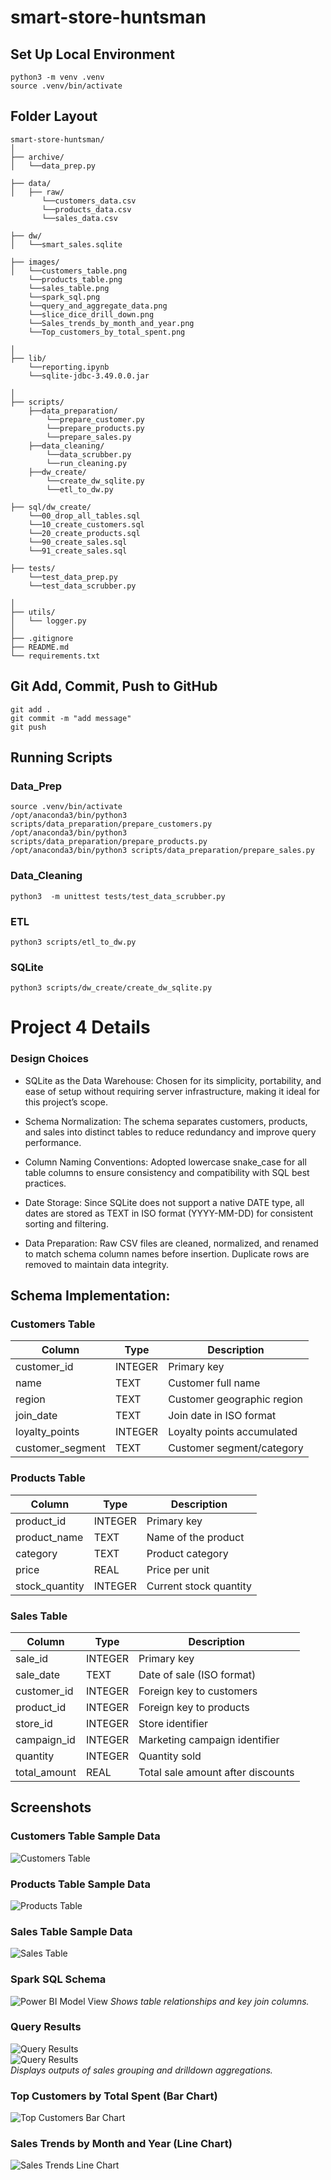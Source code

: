 # smart-store-huntsman

## Set Up Local Environment
```
python3 -m venv .venv
source .venv/bin/activate
```

## Folder Layout
```
smart-store-huntsman/   
│
├── archive/              
│   └──data_prep.py 

├── data/                
│   ├── raw/   
       └──customers_data.csv
       └──products_data.csv
       └──sales_data.csv    

├── dw/                
│   └──smart_sales.sqlite    

├── images/                
│   └──customers_table.png            
    └──products_table.png    
    └──sales_table.png
    └──spark_sql.png
    └──query_and_aggregate_data.png
    └──slice_dice_drill_down.png
    └──Sales_trends_by_month_and_year.png
    └──Top_customers_by_total_spent.png

│
├── lib/   
    └──reporting.ipynb
    └──sqlite-jdbc-3.49.0.0.jar

│
├── scripts/   
    ├──data_preparation/
        └──prepare_customer.py
        └──prepare_products.py
        └──prepare_sales.py
    ├──data_cleaning/
        └──data_scrubber.py
        └──run_cleaning.py
    ├──dw_create/
        └──create_dw_sqlite.py
        └──etl_to_dw.py

├── sql/dw_create/   
    └──00_drop_all_tables.sql
    └──10_create_customers.sql
    └──20_create_products.sql
    └──90_create_sales.sql 
    └──91_create_sales.sql 

├── tests/
    └──test_data_prep.py
    └──test_data_scrubber.py
        
│
├── utils/                     
│   └── logger.py             
│
├── .gitignore                 
├── README.md                  
└── requirements.txt 
```          

## Git Add, Commit, Push to GitHub
```
git add .
git commit -m "add message"
git push
```
## Running Scripts 
### Data_Prep
```
source .venv/bin/activate
/opt/anaconda3/bin/python3 scripts/data_preparation/prepare_customers.py
/opt/anaconda3/bin/python3 scripts/data_preparation/prepare_products.py 
/opt/anaconda3/bin/python3 scripts/data_preparation/prepare_sales.py 
```

### Data_Cleaning
```
python3  -m unittest tests/test_data_scrubber.py
```

### ETL
```
python3 scripts/etl_to_dw.py
```

### SQLite
```
python3 scripts/dw_create/create_dw_sqlite.py
```

# Project 4 Details
### Design Choices
- SQLite as the Data Warehouse:
Chosen for its simplicity, portability, and ease of setup without requiring server infrastructure, making it ideal for this project’s scope.

- Schema Normalization:
The schema separates customers, products, and sales into distinct tables to reduce redundancy and improve query performance.

- Column Naming Conventions:
Adopted lowercase snake_case for all table columns to ensure consistency and compatibility with SQL best practices.

- Date Storage:
Since SQLite does not support a native DATE type, all dates are stored as TEXT in ISO format (YYYY-MM-DD) for consistent sorting and filtering.

- Data Preparation:
Raw CSV files are cleaned, normalized, and renamed to match schema column names before insertion. Duplicate rows are removed to maintain data integrity.

## Schema Implementation:
### Customers Table
| Column            | Type    | Description                |
| ----------------- | ------- | -------------------------- |
| customer\_id      | INTEGER | Primary key                |
| name              | TEXT    | Customer full name         |
| region            | TEXT    | Customer geographic region |
| join\_date        | TEXT    | Join date in ISO format    |
| loyalty\_points   | INTEGER | Loyalty points accumulated |
| customer\_segment | TEXT    | Customer segment/category  |

### Products Table
| Column          | Type    | Description            |
| --------------- | ------- | ---------------------- |
| product\_id     | INTEGER | Primary key            |
| product\_name   | TEXT    | Name of the product    |
| category        | TEXT    | Product category       |
| price           | REAL    | Price per unit         |
| stock\_quantity | INTEGER | Current stock quantity |

### Sales Table
| Column        | Type    | Description                       |
| ------------- | ------- | --------------------------------- |
| sale\_id      | INTEGER | Primary key                       |
| sale\_date    | TEXT    | Date of sale (ISO format)         |
| customer\_id  | INTEGER | Foreign key to customers          |
| product\_id   | INTEGER | Foreign key to products           |
| store\_id     | INTEGER | Store identifier                  |
| campaign\_id  | INTEGER | Marketing campaign identifier     |
| quantity      | INTEGER | Quantity sold                     |
| total\_amount | REAL    | Total sale amount after discounts |

## Screenshots
### Customers Table Sample Data
![Customers Table](images/customers_table.png)

### Products Table Sample Data
![Products Table](images/products_table.png)

### Sales Table Sample Data
![Sales Table](images/sales_table.png)

### Spark SQL Schema
![Power BI Model View](images/spark_sql.png) 
*Shows table relationships and key join columns.*

### Query Results
![Query Results](images/query_and_aggregate_data.png)   
![Query Results](images/slice_dice_drill_down.png)   
*Displays outputs of sales grouping and drilldown aggregations.*

### Top Customers by Total Spent (Bar Chart)
![Top Customers Bar Chart](images/top_customers_by_total_spent.png)

### Sales Trends by Month and Year (Line Chart)
![Sales Trends Line Chart](images/Sales_trends_by_month_and_year.png)
